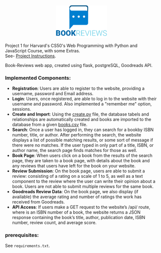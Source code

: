 <p align="center"><img src="https://github.com/guryaniv/book-reviews/blob/master/static/img/logo.png" width="170" title="Book Reviews"></p>

Project 1 for Harvard's CS50's Web Programming with Python and JavaScript Course, with some Extras.<br>
See- [Project Instructions](https://docs.cs50.net/web/2019/x/projects/1/project1.html).

Book-Reviews web app, created using flask, postgreSQL, Goodreads API.
<h3>Implemented Components:</h3>
<ul>
  <li><strong>Registration</strong>: Users are able to register to the website, providing a username, password and Email address.</li>
  <li><strong>Login</strong>: Users, once registered, are able to log in to the website with their username and password. Also implemented a "remember me" option, sessions.</li>
  <li><strong>Create and Import</strong>: Using the <a href="https://github.com/guryaniv/book-reviews/blob/master/create.py">create.py</a> file, the database tabels and relationships are automatically created and books are imported to the database from a given  <a href="https://github.com/guryaniv/book-reviews/blob/master/books.csv">books.csv</a> file.</li>
  <li><strong>Search</strong>: Once a user has logged in, they can search for a bookby ISBN number, title, or author. After performing the search, the website displays a list of possible matching results, or some sort of message if there were no matches. If the user typed in only part of a title, ISBN, or author name, the search page finds matches for those as well.</li>
  <li><strong>Book Page</strong>: When users click on a book from the results of the search page, they are taken to a book page, with details about the book and any reviews that users have left for the book on your website.</li>
  <li><strong>Review Submission</strong>: On the book page, users are able to submit a review: consisting of a rating on a scale of 1 to 5, as well as a text component to the review where the user can write their opinion about a book. Users are not able to submit multiple reviews for the same book.</li>
  <li><strong>Goodreads Review Data</strong>: On the book page, we also display (if available) the average rating and number of ratings the work has received from Goodreads.</li>
  <li><Strong>API Access</strong>: If users make a GET request to the website’s /api/<isbn> route, where <isbn> is an ISBN number of a book, the website returns a JSON response containing the book’s title, author, publication date, ISBN number, review count, and average score.</li>
</ul>

<h3>prerequisites:</h3>

See ```requirements.txt```.



